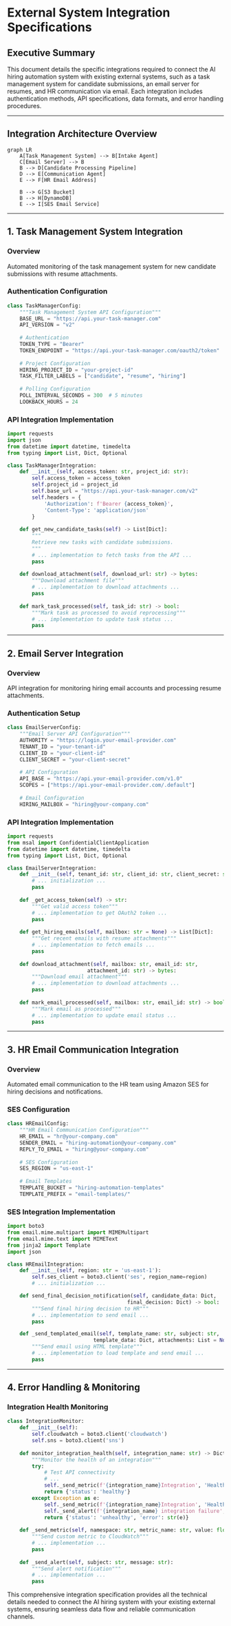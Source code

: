 # External System Integration Specifications

## Executive Summary

This document details the specific integrations required to connect the AI hiring automation system with existing external systems, such as a task management system for candidate submissions, an email server for resumes, and HR communication via email. Each integration includes authentication methods, API specifications, data formats, and error handling procedures.

---

## Integration Architecture Overview

```mermaid
graph LR
    A[Task Management System] --> B[Intake Agent]
    C[Email Server] --> B
    B --> D[Candidate Processing Pipeline]
    D --> E[Communication Agent]
    E --> F[HR Email Address]
    
    B --> G[S3 Bucket]
    B --> H[DynamoDB]
    E --> I[SES Email Service]
```

---

## 1. Task Management System Integration

### Overview
Automated monitoring of the task management system for new candidate submissions with resume attachments.

### Authentication Configuration

```python
class TaskManagerConfig:
    """Task Management System API Configuration"""
    BASE_URL = "https://api.your-task-manager.com"
    API_VERSION = "v2"
    
    # Authentication
    TOKEN_TYPE = "Bearer"
    TOKEN_ENDPOINT = "https://api.your-task-manager.com/oauth2/token"
    
    # Project Configuration
    HIRING_PROJECT_ID = "your-project-id"
    TASK_FILTER_LABELS = ["candidate", "resume", "hiring"]
    
    # Polling Configuration
    POLL_INTERVAL_SECONDS = 300  # 5 minutes
    LOOKBACK_HOURS = 24
```

### API Integration Implementation

```python
import requests
import json
from datetime import datetime, timedelta
from typing import List, Dict, Optional

class TaskManagerIntegration:
    def __init__(self, access_token: str, project_id: str):
        self.access_token = access_token
        self.project_id = project_id
        self.base_url = "https://api.your-task-manager.com/v2"
        self.headers = {
            'Authorization': f'Bearer {access_token}',
            'Content-Type': 'application/json'
        }
    
    def get_new_candidate_tasks(self) -> List[Dict]:
        """
        Retrieve new tasks with candidate submissions.
        """
        # ... implementation to fetch tasks from the API ...
        pass
    
    def download_attachment(self, download_url: str) -> bytes:
        """Download attachment file"""
        # ... implementation to download attachments ...
        pass
    
    def mark_task_processed(self, task_id: str) -> bool:
        """Mark task as processed to avoid reprocessing"""
        # ... implementation to update task status ...
        pass
```

---

## 2. Email Server Integration

### Overview
API integration for monitoring hiring email accounts and processing resume attachments.

### Authentication Setup

```python
class EmailServerConfig:
    """Email Server API Configuration"""
    AUTHORITY = "https://login.your-email-provider.com"
    TENANT_ID = "your-tenant-id"
    CLIENT_ID = "your-client-id"
    CLIENT_SECRET = "your-client-secret"
    
    # API Configuration
    API_BASE = "https://api.your-email-provider.com/v1.0"
    SCOPES = ["https://api.your-email-provider.com/.default"]
    
    # Email Configuration
    HIRING_MAILBOX = "hiring@your-company.com"
```

### API Integration Implementation

```python
import requests
from msal import ConfidentialClientApplication
from datetime import datetime, timedelta
from typing import List, Dict, Optional

class EmailServerIntegration:
    def __init__(self, tenant_id: str, client_id: str, client_secret: str):
        # ... initialization ...
        pass
    
    def _get_access_token(self) -> str:
        """Get valid access token"""
        # ... implementation to get OAuth2 token ...
        pass
    
    def get_hiring_emails(self, mailbox: str = None) -> List[Dict]:
        """Get recent emails with resume attachments"""
        # ... implementation to fetch emails ...
        pass
    
    def download_attachment(self, mailbox: str, email_id: str, 
                          attachment_id: str) -> bytes:
        """Download email attachment"""
        # ... implementation to download attachments ...
        pass
    
    def mark_email_processed(self, mailbox: str, email_id: str) -> bool:
        """Mark email as processed"""
        # ... implementation to update email status ...
        pass
```

---

## 3. HR Email Communication Integration

### Overview
Automated email communication to the HR team using Amazon SES for hiring decisions and notifications.

### SES Configuration

```python
class HREmailConfig:
    """HR Email Communication Configuration"""
    HR_EMAIL = "hr@your-company.com"
    SENDER_EMAIL = "hiring-automation@your-company.com"
    REPLY_TO_EMAIL = "hiring@your-company.com"
    
    # SES Configuration
    SES_REGION = "us-east-1"
    
    # Email Templates
    TEMPLATE_BUCKET = "hiring-automation-templates"
    TEMPLATE_PREFIX = "email-templates/"
```

### SES Integration Implementation

```python
import boto3
from email.mime.multipart import MIMEMultipart
from email.mime.text import MIMEText
from jinja2 import Template
import json

class HREmailIntegration:
    def __init__(self, region: str = 'us-east-1'):
        self.ses_client = boto3.client('ses', region_name=region)
        # ... initialization ...

    def send_final_decision_notification(self, candidate_data: Dict, 
                                       final_decision: Dict) -> bool:
        """Send final hiring decision to HR"""
        # ... implementation to send email ...
        pass

    def _send_templated_email(self, template_name: str, subject: str, 
                            template_data: Dict, attachments: List = None) -> bool:
        """Send email using HTML template"""
        # ... implementation to load template and send email ...
        pass
```

---

## 4. Error Handling & Monitoring

### Integration Health Monitoring

```python
class IntegrationMonitor:
    def __init__(self):
        self.cloudwatch = boto3.client('cloudwatch')
        self.sns = boto3.client('sns')
        
    def monitor_integration_health(self, integration_name: str) -> Dict:
        """Monitor the health of an integration"""
        try:
            # Test API connectivity
            # ...
            self._send_metric(f'{integration_name}Integration', 'Health', 1)
            return {'status': 'healthy'}
        except Exception as e:
            self._send_metric(f'{integration_name}Integration', 'Health', 0)
            self._send_alert(f'{integration_name} integration failure', str(e))
            return {'status': 'unhealthy', 'error': str(e)}
    
    def _send_metric(self, namespace: str, metric_name: str, value: float):
        """Send custom metric to CloudWatch"""
        # ... implementation ...
        pass
    
    def _send_alert(self, subject: str, message: str):
        """Send alert notification"""
        # ... implementation ...
        pass
```

This comprehensive integration specification provides all the technical details needed to connect the AI hiring system with your existing external systems, ensuring seamless data flow and reliable communication channels.
